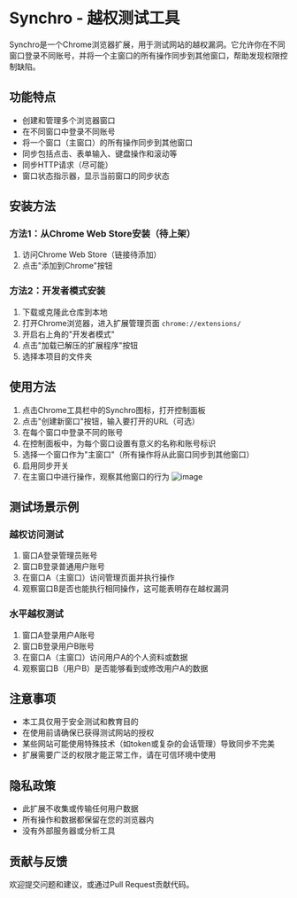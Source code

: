 # Synchro - 越权测试工具

Synchro是一个Chrome浏览器扩展，用于测试网站的越权漏洞。它允许你在不同窗口登录不同账号，并将一个主窗口的所有操作同步到其他窗口，帮助发现权限控制缺陷。

## 功能特点

- 创建和管理多个浏览器窗口
- 在不同窗口中登录不同账号
- 将一个窗口（主窗口）的所有操作同步到其他窗口
- 同步包括点击、表单输入、键盘操作和滚动等
- 同步HTTP请求（尽可能）
- 窗口状态指示器，显示当前窗口的同步状态

## 安装方法

### 方法1：从Chrome Web Store安装（待上架）

1. 访问Chrome Web Store（链接待添加）
2. 点击"添加到Chrome"按钮

### 方法2：开发者模式安装

1. 下载或克隆此仓库到本地
2. 打开Chrome浏览器，进入扩展管理页面 `chrome://extensions/`
3. 开启右上角的"开发者模式"
4. 点击"加载已解压的扩展程序"按钮
5. 选择本项目的文件夹

## 使用方法

1. 点击Chrome工具栏中的Synchro图标，打开控制面板
2. 点击"创建新窗口"按钮，输入要打开的URL（可选）
3. 在每个窗口中登录不同的账号
4. 在控制面板中，为每个窗口设置有意义的名称和账号标识
5. 选择一个窗口作为"主窗口"（所有操作将从此窗口同步到其他窗口）
6. 启用同步开关
7. 在主窗口中进行操作，观察其他窗口的行为
 ![image](https://github.com/user-attachments/assets/804b7f33-3f2a-42d2-bcff-f9600e9b5ac6)


## 测试场景示例

### 越权访问测试

1. 窗口A登录管理员账号
2. 窗口B登录普通用户账号
3. 在窗口A（主窗口）访问管理页面并执行操作
4. 观察窗口B是否也能执行相同操作，这可能表明存在越权漏洞

### 水平越权测试

1. 窗口A登录用户A账号
2. 窗口B登录用户B账号
3. 在窗口A（主窗口）访问用户A的个人资料或数据
4. 观察窗口B（用户B）是否能够看到或修改用户A的数据

## 注意事项

- 本工具仅用于安全测试和教育目的
- 在使用前请确保已获得测试网站的授权
- 某些网站可能使用特殊技术（如token或复杂的会话管理）导致同步不完美
- 扩展需要广泛的权限才能正常工作，请在可信环境中使用

## 隐私政策

- 此扩展不收集或传输任何用户数据
- 所有操作和数据都保留在您的浏览器内
- 没有外部服务器或分析工具

## 贡献与反馈

欢迎提交问题和建议，或通过Pull Request贡献代码。 
